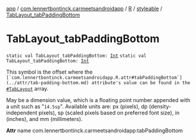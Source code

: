 [app](../../../index.md) / [com.lennertbontinck.carmeetsandroidapp](../../index.md) / [R](../index.md) / [styleable](index.md) / [TabLayout_tabPaddingBottom](./-tab-layout_tab-padding-bottom.md)

# TabLayout_tabPaddingBottom

`static val TabLayout_tabPaddingBottom: `[`Int`](https://kotlinlang.org/api/latest/jvm/stdlib/kotlin/-int/index.html)
`static val TabLayout_tabPaddingBottom: `[`Int`](https://kotlinlang.org/api/latest/jvm/stdlib/kotlin/-int/index.html)

This symbol is the offset where the ``[`com.lennertbontinck.carmeetsandroidapp.R.attr#tabPaddingBottom`](../attr/tab-padding-bottom.md) attribute's value can be found in the ``[`#TabLayout`](-tab-layout.md) array.

May be a dimension value, which is a floating point number appended with a unit such as "`14.5sp`". Available units are: px (pixels), dp (density-independent pixels), sp (scaled pixels based on preferred font size), in (inches), and mm (millimeters).

**Attr**
name com.lennertbontinck.carmeetsandroidapp:tabPaddingBottom

